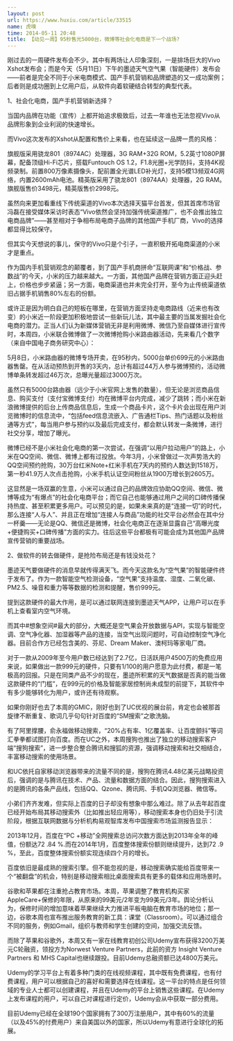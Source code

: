 ```yaml
---
layout: post
url: https://www.huxiu.com/article/33515
name: 虎嗅
time: 2014-05-11 20:48
title: 【动见一周】95秒售光5000台，微博等社会化电商是下一个战场?
---
```

刚过去的一周硬件发布会不少。其中有两场让人印象深刻，一是排场巨大的Vivo Xshot发布会；而是今天（5月11日）下午的墨迹天气空气果（智能硬件）发布会——前者是完全不同于小米电商模式、国产手机营销和品牌塑造的又一成功案例；后者则是成功圈到上亿用户后，从软件向着软硬结合转型的典型代表。

1、社会化电商，国产手机营销新选择？

当国内品牌在功能（宣传）上都开始追求极致后，过去一年谁也无法忽视Vivo从品牌形象到企业利润的快速增长。

而Vivo这次发布的Xshot从配置和售价上来看，也在延续这一品牌一贯的风格：

旗舰版采用骁龙801（8974AC）处理器，3G RAM+32G ROM，5.2英寸1080P屏幕，配备顶级Hi-Fi芯片，搭载Funtouch OS 1.2，F1.8光圈+光学防抖，支持4K视频录制。前置800万像素摄像头，配前置全光谱LED补光灯，支持5模13频双4G网络，内置2600mAh电池。精英版采用了骁龙801（8974AA）处理器，2G RAM。旗舰版售价3498元，精英版售价2998元。

虽然向来更加看重线下传统渠道的Vivo本次选择天猫平台首发，但其首席市场官冯磊在接受媒体采访时表态“Vivo依然会坚持加强传统渠道推广，也不会推出独立电商品牌”——甚至相对于争相布局电商子品牌的其他国产手机厂商，Vivo的选择都显得比较保守。

但其实今天想说的事儿，保守的Vivo只是个引子，一直积极开拓电商渠道的小米才是重点。

作为国内手机营销观念的颠覆者，到了国产手机商拼命“互联网课”和“价格战、参数战”的今天，小米的压力越来越大。一方面，其他国产品牌在营销方面正迎头赶上，价格也步步紧逼；另一方面，电商渠道也并未完全打开，至今为止传统渠道依旧占据手机销售80%左右的份额。

或许正是因为明白自己的短板在哪里，在营销方面坚持走电商路线（近来也有改变）的小米近一阶段更加积极地尝试一些新玩儿法，其中最主要的当属发掘社会化电商的潜力。正当人们认为新媒体营销无非是利用微博、微信乃至自媒体进行宣传时，本周四，小米联合微博做了一次微博抢购小米路由器活动，先来看几个数字（来自中国电子商务研究中心）：

5月8日，小米路由器的微博专场开卖，在95秒内，5000台单价699元的小米路由器售罄。在从活动预热到开售的3天内，总计有超过44万人参与微博预约，活动微博单条转发超过46万次，总曝光量超过3000万次。

虽然只有5000台路由器（远少于小米官网上发售的数量），但无论是浏览商品信息、购买支付（支付宝微博支付）均在微博平台内完成，减少了跳转；而小米在新浪微博提供的后台上传商品信息后，生成一个商品卡片，这个卡片会出现在用户浏览微博时的信息流中，“包括feed信息流嵌入、广告通栏Tips、热门话题以及粉丝通等方式”，每当用户参与预约以及最后完成支付，都会默认转发一条微博，进行社交分享，增加了曝光。

微博已经不是小米社会化电商的第一次尝试，在强调“以用户拉动用户”的路上，小米在QQ空间、微信、微博上都有过投放。今年3月，小米曾做过一次声势浩大的QQ空间预约抢购，30万台红米Note+红米手机在7天内的预约人数达到1518万，第一秒41.9万人次点击抢购，小米手机认证空间粉丝从1900万增长到2605万。

这显然是一场双赢的生意，小米可以通过自己的品牌效应协助QQ空间、微信、微博等成为“有爆点”的社会化电商平台；而它自己也能够通过用户之间的口碑传播保持热度、甚至积累更多用户。可以预见的是，如果未来真的是“连接一切”的时代，那么连接“人与人”、并且正在增加“连接人与商品”功能的社交平台必然会在其中分一杯羹——无论是QQ、微信还是微博，社会化电商正在逐渐显露自己“高曝光度+便捷购买+口碑传播”方面的实力。往后这些平台都极有可能会成为其他国产品牌宣传营销的重要战场。

2、做软件的转去做硬件，是抢险布局还是有钱没处花？

墨迹天气要做硬件的消息早就传得满天飞。而今天这款名为“空气果”的智能硬件终于发布了。作为一款智能空气检测设备，“空气果”支持温度、湿度、二氧化碳、PM2.5、噪音和重力等等数据的检测和提醒，售价999元。

提到这款硬件的最大作用，是可以通过联网连接到墨迹天气APP，让用户可以在手机上查看室内空气环境。

而其中#想象空间#最大的部分，大概还是空气果会开放数据与API，实现与智能空调、空气净化器、加湿器等产品的连接，当空气出现问题时，可自动控制空气净化器。目前合作方已经包含美的、芬尼、Dream Maker、澳柯玛等家电厂商。

对于一款从2009年至今用户数已经达到了2.7亿，日活跃用户4500万的免费应用来说，如果做出一款999元的硬件，只要有1/100的用户愿意为此付费，都是一笔极高的回报。只是在同类产品不少的现在，墨迹所积累的天气数据是否真的能当做这款硬件的“门槛”，在999元的价格及智能家居控制尚未成型的前提下，其软件中有多少能够转化为用户，或许还有待观察。

如果你刚好也去了本周的GMIC，刚好也到了UC优视的展台前，肯定也会被那首旋律不断重复、歌词几乎句句针对百度的“SM搜索”之歌洗脑。

有了阿里撑腰，俞永福做移动搜索，“20%占有率、1亿覆盖率、让百度颤抖”等词汇拳拳都试图打向百度。而在UC之外，本周搜狗也推出了独立的移动搜索客户端“搜狗搜索”，进一步整合整合腾讯和搜狐的资源，强调移动搜索和社交相结合，丰富移动搜索的使用场景。

和UC依托自家移动浏览器带来的流量不同的是，搜狗在腾讯4.48亿美元战略投资后，强调的是与腾讯在技术、产品、流量和数据方面的结合。因此，搜狗搜索进入的是腾讯的各条产品线，包括QQ、Qzone、腾讯网、手机QQ浏览器、微信等。

小弟们齐齐发难，但实际上百度的日子却没有想象中那么难过。除了从去年起百度已经开始布局其移动搜索外（比如推出轻应用等），移动搜索本身也仍旧处于引流阶段，根据互联网数据与分析机构易观智库发布中国搜索市场监测报告显示：

2013年12月，百度在“PC +移动”全网搜索总访问次数方面达到2013年全年的峰值，份额达72 .84 %.而在2014年1月，百度整体搜索份额则继续提升，达到72 .9 %，至此，百度整体搜索份额实现连续四个月的增长。

百度依旧是最成熟的搜索引擎。但不能忽视的是，移动搜索确实能给百度带来一个“被翻盘”的机会，特别是移动搜索相比桌面搜索具有更多的载体和应用场景时。

谷歌和苹果都在注重抢占教育市场。本周，苹果调整了教育机构买家AppleCare+保修的年限，从原来的99美元/2年变为99美元/3年。舆论分析认为，保修时间的增加意味着苹果继续大力推进平板电脑在教育市场的地位；那一边，谷歌本周也宣布推出服务教育的新工具：课堂（Classroom）。可以通过组合不同的服务，例如Gmail，组织与教师和学生创建的空间，加强交流反馈。

而除了苹果和谷歌外，本周又有一家在线教育初创公司Udemy宣布获得3200万美元C轮融资，领投方为Norwest Venture Partners，此前的资方 Insight Venture Partners 和 MHS Capital也继续跟投。目前Udemy总融资额已达4800万美元。

Udemy的学习平台上有着多种门类的在线视频课程，其中既有免费课程，也有付费课程，用户可以根据自己的喜好和需要选择在线课程。这一平台的特点是任何领域的专业人士都可以创建课程，并且在Udemy的平台上销售这些课程。在Udemy上发布课程的用户，可以自己对课程进行定价，Udemy会从中获取一部分费用。

目前Udemy已经在全球190个国家拥有了300万注册用户，其中有60%的流量（以及45%的付费用户）来自美国以外的国家，所以Udemy有意进行全球化的拓展。

